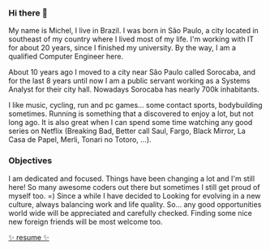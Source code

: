 ### Hi there 👋

My name is Michel, I live in Brazil. I was born in São Paulo, a city located in southeast of my country where I lived most of my life. I'm working with IT for about 20 years, since I finished my university. By the way, I am a qualified Computer Engineer here.

About 10 years ago I moved to a city near São Paulo called Sorocaba, and for the last 8 years until now I am a public servant working as a Systems Analyst for their city hall. Nowadays Sorocaba has nearly 700k inhabitants.

I like music, cycling, run and pc games… some contact sports, bodybuilding sometimes. Running is something that a discovered to enjoy a lot, but not long ago. It is also great when I can spend some time watching any good series on Netflix (Breaking Bad, Better call Saul, Fargo, Black Mirror, La Casa de Papel, Merli, Tonari no Totoro, …).

### Objectives

I am dedicated and focused. Things have been changing a lot and I'm still here! So many awesome coders out there but sometimes I still get proud of myself too. =) Since a while I have decided to Looking for evolving in a new culture, always balancing work and life quality. So... any good opportunities world wide will be appreciated and carefully checked. Finding some nice new foreign friends will be most welcome too.

[✨ resume ✨](https://drive.google.com/drive/folders/1h3auIf7comPbymK7a0fTHw5eetRj6oLH)
